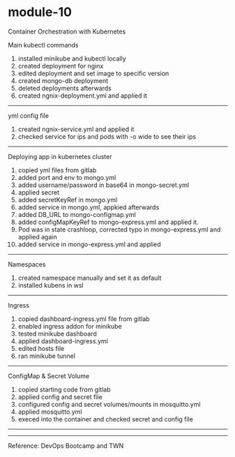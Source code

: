 # module-10
Container Orchestration with Kubernetes


Main kubectl commands

1. installed minikube and kubectl locally
2. created deployment for nginx
3. edited deployment and set image to specific version
4. created mongo-db deployment
5. deleted deployments afterwards
6. created ngnix-deployment.yml and applied it

--------------------------------------------------

yml config file
1. created ngnix-service.yml and applied it
2. checked service for ips and pods with -o wide to see their ips

--------------------------------------------------

Deploying app in kubernetes cluster
1. copied yml files from gitlab
2. added port and env to mongo.yml
3. added username/password in base64 in mongo-secret.yml
4. applied secret
5. added secretKeyRef in mongo.yml
6. added service in mongo.yml, appkied afterwards
7. added DB_URL to mongo-configmap.yml
8. added configMapKeyRef to mongo-express.yml and applied it.
9. Pod was in state crashloop, corrected typo in mongo-express.yml and applied again
10. added service in mongo-express.yml and applied 

--------------------------------------------------

Namespaces
1. created namespace manually and set it as default
2. installed kubens in wsl

--------------------------------------------------

Ingress
1. copied dashboard-ingress.yml file from gitlab
2. enabled ingress addon for minikube
3. tested minikube dashboard
4. applied dashboard-ingress.yml
5. edited hosts file
6. ran minikube tunnel

--------------------------------------------------

ConfigMap & Secret Volume
1. copied starting code from gitlab
2. applied config and secret file
3. configured config and secret volumes/mounts in mosquitto.yml
4. applied mosquitto.yml
5. execed into the container and checked secret and config file

--------------------------------------------------





--------------------------------------------------

Reference: DevOps Bootcamp and TWN